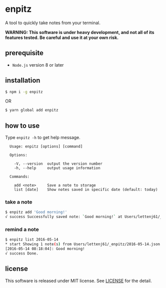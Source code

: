 enpitz
======

A tool to quickly take notes from your terminal.

**WARNING: This software is under heavy development, and not all of its features tested. Be careful and use it at your own risk.**

## prerequisite

* `Node.js` version 8 or later

## installation

```sh
$ npm i -g enpitz
```

OR

```sh
$ yarn global add enpitz
```

## how to use

Type `enpitz -h` to get help message.

```
  Usage: enpitz [options] [command]

  Options:

    -V, --version  output the version number
    -h, --help     output usage information

  Commands:

    add <note>     Save a note to storage
    list [date]    Show notes saved in specific date (default: today)
```

### take a note

```sh
$ enpitz add 'Good morning!'
√ success Successfully saved note: `Good morning!` at Users/lettenj61/_enpitz/2016-05-14.json
```

### remind a note

```sh
$ enpitz list 2016-05-14
* start Showing 1 note(s) from Users/lettenj61/_enpitz/2016-05-14.json ...
[2016-05-14 08:18:04]: Good morning!
√ success Done.
```

## license

This software is released under MIT license. See [LICENSE](https://github.com/lettenj61/enpitz/blob/master/LICENSE) for the detail.